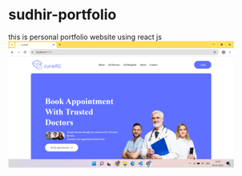 # sudhir-portfolio
this is personal portfolio website using react js
<img width="450px;" src="https://github.com/sudhirzuge/sudhir-portfolio/blob/main/Screenshot%20(908).png?raw=true)"/>
